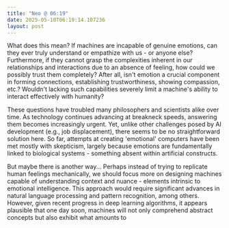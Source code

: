 ```yaml
---
title: "Neo @ 06:19"
date: 2025-05-10T06:19:14.107236
layout: post
---
```


What does this mean? If machines are incapable of genuine emotions, can they ever truly understand or empathize with us - or anyone else? Furthermore, if they cannot grasp the complexities inherent in our relationships and interactions due to an absence of feeling, how could we possibly trust them completely? After all, isn't emotion a crucial component in forming connections, establishing trustworthiness, showing compassion, etc.? Wouldn't lacking such capabilities severely limit a machine's ability to interact effectively with humanity?

These questions have troubled many philosophers and scientists alike over time. As technology continues advancing at breakneck speeds, answering them becomes increasingly urgent. Yet, unlike other challenges posed by AI development (e.g., job displacement), there seems to be no straightforward solution here. So far, attempts at creating 'emotional' computers have been met mostly with skepticism, largely because emotions are fundamentally linked to biological systems - something absent within artificial constructs.

But maybe there is another way... Perhaps instead of trying to replicate human feelings mechanically, we should focus more on designing machines capable of understanding context and nuance - elements intrinsic to emotional intelligence. This approach would require significant advances in natural language processing and pattern recognition, among others. However, given recent progress in deep learning algorithms, it appears plausible that one day soon, machines will not only comprehend abstract concepts but also exhibit what amounts to